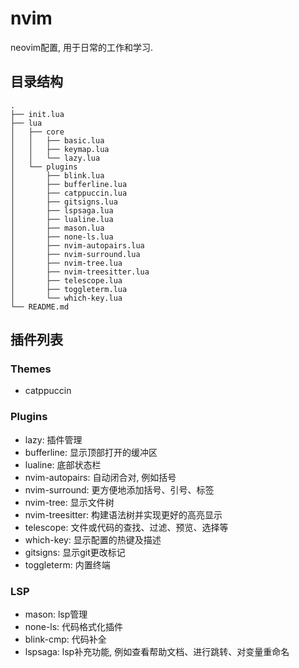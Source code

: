# nvim

neovim配置, 用于日常的工作和学习.

## 目录结构

```tree
.
├── init.lua
├── lua
│   ├── core
│   │   ├── basic.lua
│   │   ├── keymap.lua
│   │   └── lazy.lua
│   └── plugins
│       ├── blink.lua
│       ├── bufferline.lua
│       ├── catppuccin.lua
│       ├── gitsigns.lua
│       ├── lspsaga.lua
│       ├── lualine.lua
│       ├── mason.lua
│       ├── none-ls.lua
│       ├── nvim-autopairs.lua
│       ├── nvim-surround.lua
│       ├── nvim-tree.lua
│       ├── nvim-treesitter.lua
│       ├── telescope.lua
│       ├── toggleterm.lua
│       └── which-key.lua
└── README.md
```

## 插件列表

### Themes

* catppuccin

### Plugins

* lazy: 插件管理
* bufferline: 显示顶部打开的缓冲区
* lualine: 底部状态栏
* nvim-autopairs: 自动闭合对, 例如括号
* nvim-surround: 更方便地添加括号、引号、标签
* nvim-tree: 显示文件树
* nvim-treesitter: 构建语法树并实现更好的高亮显示
* telescope: 文件或代码的查找、过滤、预览、选择等
* which-key: 显示配置的热键及描述
* gitsigns: 显示git更改标记
* toggleterm: 内置终端

### LSP

* mason: lsp管理
* none-ls: 代码格式化插件
* blink-cmp: 代码补全
* lspsaga: lsp补充功能, 例如查看帮助文档、进行跳转、对变量重命名
